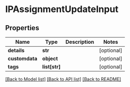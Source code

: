 # IPAssignmentUpdateInput


## Properties
Name | Type | Description | Notes
------------ | ------------- | ------------- | -------------
**details** | **str** |  | [optional] 
**customdata** | **object** |  | [optional] 
**tags** | **list[str]** |  | [optional] 

[[Back to Model list]](../README.md#documentation-for-models) [[Back to API list]](../README.md#documentation-for-api-endpoints) [[Back to README]](../README.md)


